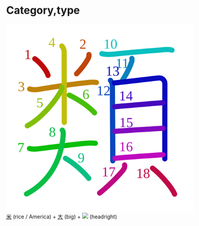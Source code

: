 # Category,type
![985e](Kanji/kanji-colorize/985e.svg)
[米](Kanji/kanji-dict/米.md) (rice / America) + [大](Kanji/kanji-dict/大.md) (big) + ![](http://www.kanjidamage.com/assets/radsmall/face-2520221f8289197c2b3ac048c209f308fb37b092dcd03f501849fee111b9ce77.jpg) (headright)